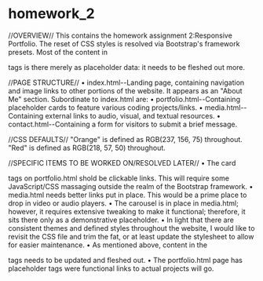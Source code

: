 # homework_2

//OVERVIEW//
    This contains the homework assignment 2:Responsive Portfolio. The reset of CSS styles is resolved via Bootstrap's framework presets. Most of the content in <p> tags is there merely as placeholder data: it needs to be fleshed out more.

//PAGE STRUCTURE//
    • index.html--Landing page, containing navigation and image links to other portions of the website. It appears as an "About Me" section. Subordinate to index.html are:
    • portfolio.html--Containing placeholder cards to feature various coding projects/links.
    • media.html--Containing external links to audio, visual, and textual resources.
    • contact.html--Containing a form for visitors to submit a brief message.

//CSS DEFAULTS//
    "Orange" is defined as RGB(237, 156, 75) throughout.
    "Red" is defined as RGB(218, 57, 50) throughout.

//SPECIFIC ITEMS TO BE WORKED ON/RESOLVED LATER//
    • The card <div> tags on portfolio.html shold be clickable <a> links. This will require some JavaScript/CSS massaging outside the realm of the Bootstrap framework.
    • media.html needs better links put in place. This would be a prime place to drop in video or audio players.
    • The carousel is in place in media.html; however, it requires extensive tweaking to make it functional; therefore, it sits there only as a demonstrative placeholder.
    • In light that there are consistent themes and defined styles throughout the website, I would like to revisit the CSS file and trim the fat, or at least update the stylesheet to allow for easier maintenance.
    • As mentioned above, content in the <p> tags needs to be updated and fleshed out.
    • The portfolio.html page has placeholder <a> tags were functional links to actual projects will go.